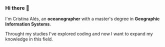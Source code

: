 ### Hi there 👋

I'm Cristina Alés, an **oceanographer** with a master's degree in **Geographic Information Systems**.

Throught my studies I've explored coding and now I want to expand my knowledge in this field.

<!--
**cristinaales/cristinaales** is a ✨ _special_ ✨ repository because its `README.md` (this file) appears on your GitHub profile.

Here are some ideas to get you started:

- 🔭 I’m currently working on ...
- 🌱 I’m currently learning ...
- 👯 I’m looking to collaborate on ...
- 🤔 I’m looking for help with ...
- 💬 Ask me about ...
- 📫 How to reach me: ...
- 😄 Pronouns: ...
- ⚡ Fun fact: ...
-->

